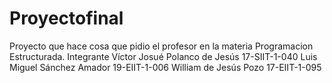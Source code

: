 # Proyectofinal
Proyecto que hace cosa que pidio el profesor en la materia Programacion Estructurada. Integrante Víctor Josué Polanco de Jesús 17-SIIT-1-040 Luis Miguel Sánchez Amador 19-EIIT-1-006 William de Jesús Pozo 17-EIIT-1-095 
